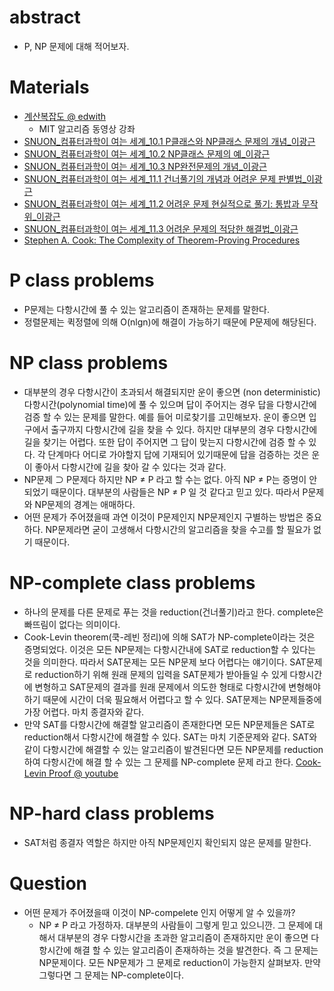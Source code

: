 # abstract

- P, NP 문제에 대해 적어보자.

# Materials

* [계산복잡도 @ edwith](https://www.edwith.org/introalgorithm/lecture/26441/)
  * MIT 알고리즘 동영상 강좌
* [SNUON_컴퓨터과학이 여는 세계_10.1 P클래스와 NP클래스 문제의 개념_이광근](https://www.youtube.com/watch?v=SW0fRQQYkdA&index=34&list=PL0Nf1KJu6Ui7yoc9RQ2TiiYL9Z0MKoggH)
* [SNUON_컴퓨터과학이 여는 세계_10.2 NP클래스 문제의 예_이광근](https://www.youtube.com/watch?v=6rmJb_6Vx18&index=34&list=PL0Nf1KJu6Ui7yoc9RQ2TiiYL9Z0MKoggH#t=5.577024)
* [SNUON_컴퓨터과학이 여는 세계_10.3 NP완전문제의 개념_이광근](https://www.youtube.com/watch?v=J4d2T7XnOT4&index=36&list=PL0Nf1KJu6Ui7yoc9RQ2TiiYL9Z0MKoggH)
* [SNUON_컴퓨터과학이 여는 세계_11.1 건너풀기의 개념과 어려운 문제 판별법_이광근](https://www.youtube.com/watch?v=OBcg0gg1rW8&index=37&list=PL0Nf1KJu6Ui7yoc9RQ2TiiYL9Z0MKoggH)
* [SNUON_컴퓨터과학이 여는 세계_11.2 어려운 문제 현실적으로 풀기: 통밥과 무작위_이광근](https://www.youtube.com/watch?v=Fi8C0Y_FWEQ&index=38&list=PL0Nf1KJu6Ui7yoc9RQ2TiiYL9Z0MKoggH)
* [SNUON_컴퓨터과학이 여는 세계_11.3 어려운 문제의 적당한 해결법_이광근](https://www.youtube.com/watch?v=ZllOMcRSXFA&list=PL0Nf1KJu6Ui7yoc9RQ2TiiYL9Z0MKoggH&index=39)
* [Stephen A. Cook: The Complexity of Theorem-Proving Procedures](http://4mhz.de/cook.html)

# P class problems

- P문제는 다항시간에 풀 수 있는 알고리즘이 존재하는 문제를 말한다.
- 정렬문제는 퀵정렬에 의해 O(nlgn)에 해결이 가능하기 때문에 P문제에
  해당된다.

# NP class problems

- 대부분의 경우 다항시간이 초과되서 해결되지만 운이 좋으면 (non
  deterministic) 다항시간(polynomial time)에 풀 수 있으며 답이
  주어지는 경우 답을 다항시간에 검증 할 수 있는 문제를 말한다.  예를
  들어 미로찾기를 고민해보자. 운이 좋으면 입구에서 출구까지 다항시간에
  길을 찾을 수 있다. 하지만 대부분의 경우 다항시간에 길을 찾기는
  어렵다. 또한 답이 주어지면 그 답이 맞는지 다항시간에 검증 할 수
  있다. 각 단계마다 어디로 가야할지 답에 기재되어 있기때문에 답을
  검증하는 것은 운이 좋아서 다항시간에 길을 찾아 갈 수 있다는 것과
  같다.
- NP문제 ⊃ P문제다 하지만 NP ≠ P 라고 할 수는 없다. 아직 NP ≠ P는
  증명이 안되었기 때문이다. 대부분의 사람들은 NP ≠ P 일 것 같다고 믿고
  있다. 따라서 P문제와 NP문제의 경계는 애매하다.
- 어떤 문제가 주어졌을때 과연 이것이 P문제인지 NP문제인지 구별하는
  방법은 중요하다. NP문제라면 굳이 고생해서 다항시간의 알고리즘을 찾을
  수고를 할 필요가 없기 때문이다.

# NP-complete class problems

- 하나의 문제를 다른 문제로 푸는 것을 reduction(건너풀기)라고
  한다. complete은 빠뜨림이 없다는 의미이다.
- Cook-Levin theorem(쿡-레빈 정리)에 의해 SAT가 NP-complete이라는 것은
  증명되었다. 이것은 모든 NP문제는 다항시간내에 SAT로 reduction할 수
  있다는 것을 의미한다. 따라서 SAT문제는 모든 NP문제 보다 어렵다는
  얘기이다. SAT문제로 reduction하기 위해 원래 문제의 입력을 SAT문제가
  받아들일 수 있게 다항시간에 변형하고 SAT문제의 결과를 원래 문제에서
  의도한 형태로 다항시간에 변형해야 하기 때문에 시간이 더욱 필요해서
  어렵다고 할 수 있다. SAT문제는 NP문제들중에 가장 어렵다. 마치
  종결자와 같다.
- 만약 SAT를 다항시간에 해결할 알고리즘이 존재한다면 모든 NP문제들은
  SAT로 reduction해서 다항시간에 해결할 수 있다. SAT는 마치 기준문제와
  같다. SAT와 같이 다항시간에 해결할 수 있는 알고리즘이 발견된다면
  모든 NP문제를 reduction하여 다항시간에 해결 할 수 있는 그 문제를
  NP-complete 문제 라고
  한다. [Cook-Levin Proof @ youtube](https://www.youtube.com/watch?v=dKS4iDWQVnI&index=1&list=PLS4py2LeEJNDzezHTc0G3EsttsoKWQhGz)
  
# NP-hard class problems

- SAT처럼 종결자 역할은 하지만 아직 NP문제인지 확인되지 않은 문제를 말한다.

# Question

- 어떤 문제가 주어졌을때 이것이 NP-compelete 인지 어떻게 알 수 있을까?
  - NP ≠ P 라고 가정하자. 대부분의 사람들이 그렇게 믿고 있으니깐.  그
    문제에 대해서 대부분의 경우 다항시간을 초과한 알고리즘이
    존재하지만 운이 좋으면 다항시간에 해결 할 수 있는 알고리즘이
    존재하하는 것을 발견한다. 즉 그 문제는 NP문제이다. 모든 NP문제가
    그 문제로 reduction이 가능한지 살펴보자.  만약 그렇다면 그 문제는
    NP-complete이다.

